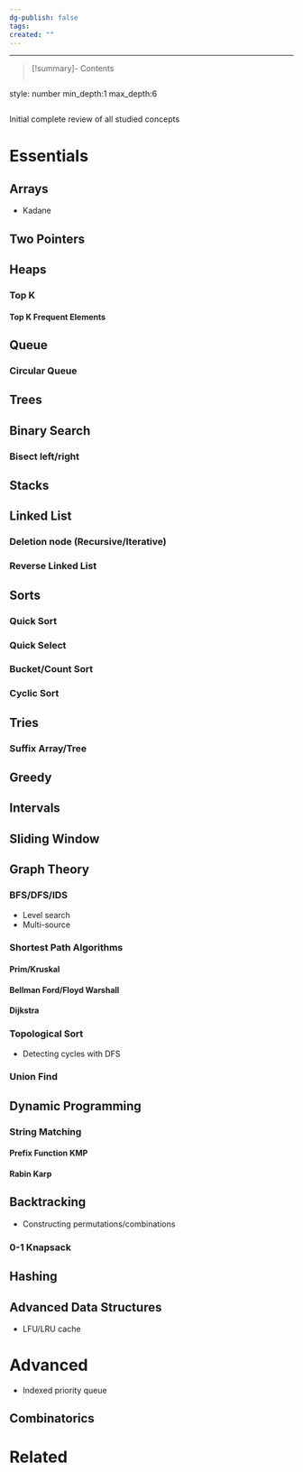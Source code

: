 ```yaml
---
dg-publish: false
tags: 
created: ""
---
```

---
>[!summary]- Contents
>```toc
style: number
min_depth:1
max_depth:6 
>```
Initial complete review of all studied concepts
# Essentials
## Arrays
- Kadane
## Two Pointers
## Heaps

### Top K 
#### Top K Frequent Elements

## Queue
### Circular Queue
## Trees

## Binary Search
### Bisect left/right
## Stacks
## Linked List
### Deletion node (Recursive/Iterative)
### Reverse Linked List


## Sorts
### Quick Sort
### Quick Select
### Bucket/Count Sort
### Cyclic Sort

## Tries
### Suffix Array/Tree
## Greedy 
## Intervals
## Sliding Window
## Graph Theory
### BFS/DFS/IDS
- Level search
- Multi-source
### Shortest Path Algorithms

#### Prim/Kruskal
#### Bellman Ford/Floyd Warshall

#### Dijkstra

### Topological Sort
- Detecting cycles with  DFS 
### Union Find

## Dynamic Programming
### String Matching
#### Prefix Function KMP
#### Rabin Karp
## Backtracking
- Constructing permutations/combinations
### 0-1 Knapsack
## Hashing

## Advanced Data Structures
- LFU/LRU cache

# Advanced
- Indexed priority queue
## Combinatorics
 
# Related
